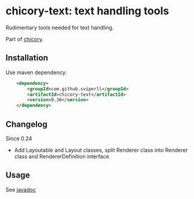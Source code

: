 chicory-text: text handling tools
=====================================

Rudimentary tools needed for text handling.

Part of [chicory](https://github.com/sviperll/chicory).

Installation
------------

Use maven dependency:

```xml
    <dependency>
        <groupId>com.github.sviperll</groupId>
        <artifactId>chicory-text</artifactId>
        <version>0.36</version>
    </dependency>
```


Changelog
---------

Since 0.24

 - Add Layoutable and Layout classes, split Renderer class into Renderer class and RendererDefinition interface.

Usage
-----

See [javadoc](http://sviperll.github.io/chicory/chicory-text/apidocs/index.html)
